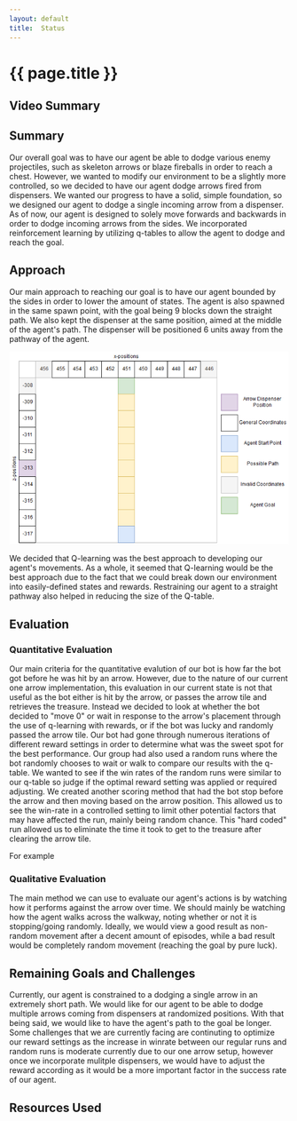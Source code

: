 ```yaml
---
layout: default
title:  Status
---
```


# {{ page.title }}

## Video Summary


## Summary
Our overall goal was to have our agent be able to dodge various enemy projectiles, such as skeleton arrows or blaze fireballs in order to reach a chest. However, we wanted to modify our environment to be a slightly more controlled, so we decided to have our agent dodge arrows fired from dispensers. We wanted our progress to have a solid, simple foundation, so we designed our agent to dodge a single incoming arrow from a dispenser. As of now, our agent is designed to solely move forwards and backwards in order to dodge incoming arrows from the sides. We incorporated reinforcement learning by utilizing q-tables to allow the agent to dodge and reach the goal.

## Approach
Our main approach to reaching our goal is to have our agent bounded by the sides in order to lower the amount of states. The agent is also spawned in the same spawn point, with the goal being 9 blocks down the straight path. We also kept the dispenser at the same position, aimed at the middle of the agent's path. The dispenser will be positioned 6 units away from the pathway of the agent.

![](indianajones-overview.png)

We decided that Q-learning was the best approach to developing our agent's movements. As a whole, it seemed that Q-learning would be the best approach due to the fact that we could break down our environment into easily-defined states and rewards. Restraining our agent to a straight pathway also helped in reducing the size of the Q-table.

## Evaluation

### Quantitative Evaluation
Our main criteria for the quantitative evalution of our bot is how far the bot got before he was hit by an arrow. However, due to the nature of our current one arrow implementation, this evaluation in our current state is not that useful as the bot either is hit by the arrow, or passes the arrow tile and retrieves the treasure. Instead we decided to look at whether the bot decided to "move 0" or wait in response to the arrow's placement through the use of q-learning with rewards, or if the bot was lucky and randomly passed the arrow tile. Our bot had gone through numerous iterations of different reward settings in order to determine what was the sweet spot for the best performance.
Our group had also used a random runs where the bot randomly chooses to wait or walk to compare our results with the q-table. We wanted to see if the win rates of the random runs were similar to our q-table so judge if the optimal reward setting was applied or required adjusting. We created another scoring method that had the bot
stop before the arrow and then moving based on the arrow position. This allowed us to see the win-rate in a controlled setting to limit other potential factors that may have affected the run, mainly being random chance. This "hard coded" run allowed us to eliminate the time it took to get to the treasure after clearing the arrow tile. 


For example 
### Qualitative Evaluation
The main method we can use to evaluate our agent's actions is by watching how it performs against the arrow over time. We should mainly be watching how the agent walks across the walkway, noting whether or not it is stopping/going randomly. Ideally, we would view a good result as non-random movement after a decent amount of episodes, while a bad result would be completely random movement (reaching the goal by pure luck).


## Remaining Goals and Challenges
Currently, our agent is constrained to a dodging a single arrow in an extremely short path. We would like for our agent to be able to dodge multiple arrows coming from dispensers at randomized positions. With that being said, we would like to have the agent's path to the goal be longer. 
Some challenges that we are currently facing are continuting to optimize our reward settings as the increase in winrate between our regular runs and random runs is moderate currently due to our one arrow setup, however once we incorporate mulitple dispensers, we would have to adjust the reward according as it would be a more important factor in the success rate of our agent.

## Resources Used

